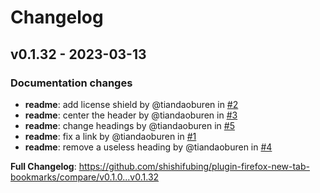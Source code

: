 # Changelog

## v0.1.32 - 2023-03-13

### Documentation changes

- **readme**: add license shield by @tiandaoburen in [#2](https://github.com/shishifubing/plugin-firefox-new-tab-bookmarks/pull/2)
- **readme**: center the header by @tiandaoburen in [#3](https://github.com/shishifubing/plugin-firefox-new-tab-bookmarks/pull/3)
- **readme**: change headings by @tiandaoburen in [#5](https://github.com/shishifubing/plugin-firefox-new-tab-bookmarks/pull/5)
- **readme**: fix a link by @tiandaoburen in [#1](https://github.com/shishifubing/plugin-firefox-new-tab-bookmarks/pull/1)
- **readme**: remove a useless heading by @tiandaoburen in [#4](https://github.com/shishifubing/plugin-firefox-new-tab-bookmarks/pull/4)

**Full Changelog**: https://github.com/shishifubing/plugin-firefox-new-tab-bookmarks/compare/v0.1.0...v0.1.32
